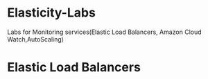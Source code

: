 # Elasticity-Labs
Labs for Monitoring services(Elastic Load Balancers, Amazon Cloud Watch,AutoScaling)
# Elastic Load Balancers</h1>

